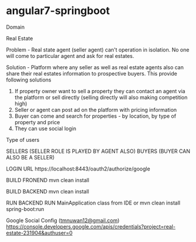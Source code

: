 # angular7-springboot

Domain

Real Estate

Problem - Real state agent (seller agent) can't operation in isolation. No one will come to particular agent and ask for real estates.


Solution - Platform where any seller as well as real estate agents also can share their real estates information to prospective buyers.
This provide following solutions
1. If property owner want to sell a property they can contact an agent via the platform or sell directly (selling directly will also making competition high)
2. Seller or agent can post ad on the platform with pricing information
3. Buyer can come and search for properties - by location, by type of property and price
4. They can use social login


Type of users

SELLERS (SELLER ROLE IS PLAYED BY AGENT ALSO)
BUYERS (BUYER CAN ALSO BE A SELLER)


LOGIN URL
https://localhost:8443/oauth2/authorize/google



BUILD FRONEND
mvn clean install

BUILD BACKEND
mvn clean install

RUN BACKEND
RUN MainApplication class from IDE
or
mvn clean install spring-boot:run

Google Social Config (tmnuwan12@gmail.com)
https://console.developers.google.com/apis/credentials?project=real-estate-231904&authuser=0
